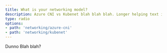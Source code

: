 ```yaml
---
title: What is your networking model?
description: Azure CNI vs Kubenet blah blah blah. Longer helping text if people don't understand what this means.
type: radio
options:
- path: 'networking/azure-cni'
- path: 'networking/kubenet'
---
```


Dunno Blah blah?

